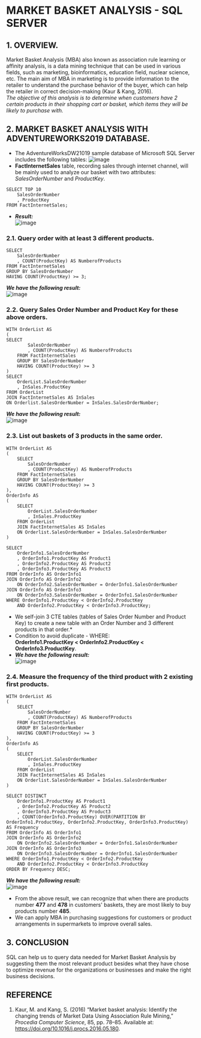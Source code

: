 # MARKET BASKET ANALYSIS - SQL SERVER

## 1. OVERVIEW.
Market Basket Analysis (MBA) also known as association rule learning or affinity analysis, is a data mining technique that can be used in various fields, such as marketing, bioinformatics, education field, nuclear science, etc. The main aim of MBA in marketing is to provide information to the retailer to understand the purchase behavior of the buyer, which can help the retailer in correct decision-making (Kaur & Kang, 2016). <br>
*The objective of this analysis is to determine when customers have 2 certain products in their shopping cart or basket, which items they will be likely to purchase with.*

## 2. MARKET BASKET ANALYSIS WITH ADVENTUREWORKS2019 DATABASE.
- The AdventureWorksDW21019 sample database of Microsoft SQL Server includes the following tables:
![image](https://user-images.githubusercontent.com/118675548/203899917-419371f3-7ccf-47df-949a-1be490815064.png)<br>
- <b>FactInternetSales</b> table, recording sales through internet channel, will be mainly used to analyze our basket with two attributes: <i>SalesOrderNumber</i> and <i>ProductKey</i>.
<pre><code>SELECT TOP 10 
	SalesOrderNumber
	, ProductKey
FROM FactInternetSales;
</code></pre>
- <b><i>Result:</b></i>
<br>![image](https://user-images.githubusercontent.com/118675548/203926346-74cf1315-fb7f-49b5-ba7f-4f7e16b8f493.png)

### 2.1. Query order with at least 3 different products.<br>
<pre><code>SELECT 
    SalesOrderNumber
    , COUNT(ProductKey) AS NumberofProducts
FROM FactInternetSales
GROUP BY SalesOrderNumber
HAVING COUNT(ProductKey) >= 3;
</code></pre>
<b><i>We have the following result:</b></i><br>
![image](https://user-images.githubusercontent.com/118675548/203928381-5c8f43d9-f74e-4dc4-88e1-c477aa1895b7.png)

### 2.2. Query Sales Order Number and Product Key for these above orders.<br>
<pre><code>WITH OrderList AS
(
SELECT
        SalesOrderNumber
        , COUNT(ProductKey) AS NumberofProducts
    FROM FactInternetSales
    GROUP BY SalesOrderNumber
    HAVING COUNT(ProductKey) >= 3
)
SELECT
    OrderList.SalesOrderNumber
    , InSales.ProductKey
FROM OrderList
JOIN FactInternetSales AS InSales 
ON Orderlist.SalesOrderNumber = InSales.SalesOrderNumber;
</code></pre>
<b><i>We have the following result:</b></i><br>
![image](https://user-images.githubusercontent.com/118675548/203927974-f9978368-3c01-4298-af18-fd8a2806f94d.png)

### 2.3. List out baskets of 3 products in the same order.<br>
<pre><code>WITH OrderList AS
(
    SELECT
        SalesOrderNumber
        , COUNT(ProductKey) AS NumberofProducts
    FROM FactInternetSales
    GROUP BY SalesOrderNumber
    HAVING COUNT(ProductKey) >= 3
),
OrderInfo AS 
(
    SELECT
        OrderList.SalesOrderNumber
        , InSales.ProductKey
    FROM OrderList
    JOIN FactInternetSales AS InSales 
    ON Orderlist.SalesOrderNumber = InSales.SalesOrderNumber
)

SELECT 
	OrderInfo1.SalesOrderNumber
	, OrderInfo1.ProductKey AS Product1
	, OrderInfo2.ProductKey AS Product2
    , OrderInfo3.ProductKey AS Product3
FROM OrderInfo AS OrderInfo1
JOIN OrderInfo AS OrderInfo2 
    ON OrderInfo2.SalesOrderNumber = OrderInfo1.SalesOrderNumber
JOIN OrderInfo AS OrderInfo3 
    ON OrderInfo3.SalesOrderNumber = OrderInfo1.SalesOrderNumber   
WHERE OrderInfo1.ProductKey < OrderInfo2.ProductKey  
    AND OrderInfo2.ProductKey < OrderInfo3.ProductKey;
</code></pre>
- We self-join 3 CTE tables (tables of Sales Order Number and Product Key) to create a new table with an Order Number and 3 different products in that order.*<br>
- Condition to avoid duplicate - WHERE: <br>
<b>OrderInfo1.ProductKey < OrderInfo2.ProductKey < OrderInfo3.ProductKey</b>.<br>
- <b><i>We have the following result:</b></i><br>
![image](https://user-images.githubusercontent.com/118675548/203928085-5ac75a48-6eae-4cdb-91e7-8ddd869ef5bd.png)

### 2.4. Measure the frequency of the third product with 2 existing first products.<br>
<pre><code>WITH OrderList AS
(
    SELECT
        SalesOrderNumber
        , COUNT(ProductKey) AS NumberofProducts
    FROM FactInternetSales
    GROUP BY SalesOrderNumber
    HAVING COUNT(ProductKey) >= 3
),
OrderInfo AS 
(
    SELECT
        OrderList.SalesOrderNumber
        , InSales.ProductKey
    FROM OrderList
    JOIN FactInternetSales AS InSales 
    ON Orderlist.SalesOrderNumber = InSales.SalesOrderNumber
)

SELECT DISTINCT
	OrderInfo1.ProductKey AS Product1
	, OrderInfo2.ProductKey AS Product2
    , OrderInfo3.ProductKey AS Product3
    , COUNT(OrderInfo3.ProductKey) OVER(PARTITION BY OrderInfo1.ProductKey, OrderInfo2.ProductKey, OrderInfo3.ProductKey) AS Frequency
FROM OrderInfo AS OrderInfo1
JOIN OrderInfo AS OrderInfo2 
    ON OrderInfo2.SalesOrderNumber = OrderInfo1.SalesOrderNumber
JOIN OrderInfo AS OrderInfo3 
    ON OrderInfo3.SalesOrderNumber = OrderInfo1.SalesOrderNumber   
WHERE OrderInfo1.ProductKey < OrderInfo2.ProductKey  
    AND OrderInfo2.ProductKey < OrderInfo3.ProductKey
ORDER BY Frequency DESC;
</code></pre>
<b><i>We have the following result:</b></i><br>
![image](https://user-images.githubusercontent.com/118675548/203928179-5b796dd3-a999-46df-8747-84071b01810d.png)

- From the above result, we can recognize that when there are products number <b>477</b> and <b>478</b> in customers' baskets, they are most likely to buy products number <b>485</b>.<br>
- We can apply MBA in purchasing suggestions for customers or product arrangements in supermarkets to improve overall sales.

## 3. CONCLUSION
SQL can help us to query data needed for Market Basket Analysis by suggesting them the most relevant product besides what they have chose to optimize revenue for the organizations or businesses and make the right business decisions. 

## REFERENCE 
1. Kaur, M. and Kang, S. (2016) “Market basket analysis: Identify the changing trends of Market Data Using Association Rule Mining,” <i>Procedia Computer Science</i>, 85, pp. 78–85. Available at: https://doi.org/10.1016/j.procs.2016.05.180. 
